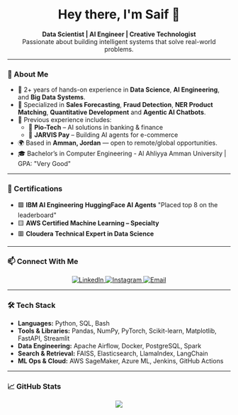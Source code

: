 <h1 align="center">Hey there, I'm Saif 👋</h1>

<p align="center">
  <strong>Data Scientist | AI Engineer | Creative Technologist</strong><br>
  Passionate about building intelligent systems that solve real-world problems.
</p>

---

### 🚀 About Me

- 💼 2+ years of hands-on experience in **Data Science**, **AI Engineering**, and **Big Data Systems**.
- 🔬 Specialized in **Sales Forecasting**, **Fraud Detection**, **NER Product Matching**, **Quantitative Development** and **Agentic AI Chatbots**.
- 🧱 Previous experience includes:
  - 🔹 **Pio-Tech** – AI solutions in banking & finance
  - 🔹 **JARVIS Pay** – Building AI agents for e-commerce
- 🌍 Based in **Amman, Jordan** — open to remote/global opportunities.
- 🎓 Bachelor’s in Computer Engineering - Al Ahliyya Amman University | GPA: "Very Good"

---

### 🧾 Certifications

- 🟩 **IBM AI Engineering** **HuggingFace AI Agents** "Placed top 8 on the leaderboard"
- 🟨 **AWS Certified Machine Learning – Specialty**
- 🟥 **Cloudera Technical Expert in Data Science**

---

### 📫 Connect With Me

<p align="center">
  <a href="https://www.linkedin.com/in/saifnwiran/" target="_blank">
    <img alt="LinkedIn" src="https://img.shields.io/badge/LinkedIn-0077B5?style=for-the-badge&logo=linkedin&logoColor=white" />
  </a>
  <a href="https://instagram.com/Saifnwiran" target="_blank">
    <img alt="Instagram" src="https://img.shields.io/badge/Instagram-E4405F?style=for-the-badge&logo=instagram&logoColor=white" />
  </a>
  <a href="mailto:saifnwiran@gmail.com">
    <img alt="Email" src="https://img.shields.io/badge/Email-D14836?style=for-the-badge&logo=gmail&logoColor=white" />
  </a>
</p>

---

### 🛠️ Tech Stack

- **Languages:** Python, SQL, Bash
- **Tools & Libraries:** Pandas, NumPy, PyTorch, Scikit-learn, Matplotlib, FastAPI, Streamlit
- **Data Engineering:** Apache Airflow, Docker, PostgreSQL, Spark
- **Search & Retrieval:** FAISS, Elasticsearch, LlamaIndex, LangChain
- **ML Ops & Cloud:** AWS SageMaker, Azure ML, Jenkins, GitHub Actions

---

### 📈 GitHub Stats

<p align="center">
  <img src="https://github-readme-stats.vercel.app/api?username=Saifouh&show_icons=true&theme=radical" />
</p>
